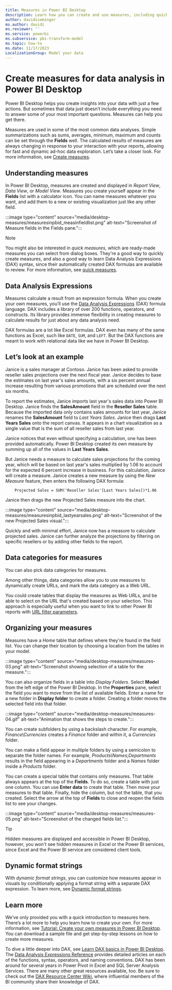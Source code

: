 ```yaml
---
title: Measures in Power BI Desktop
description: Learn how you can create and use measures, including quick measures and DAX syntax in Power BI Desktop.
author: davidiseminger
ms.author: davidi
ms.reviewer: ''
ms.service: powerbi
ms.subservice: pbi-transform-model
ms.topic: how-to
ms.date: 11/17/2023
LocalizationGroup: Model your data
---
```

# Create measures for data analysis in Power BI Desktop

Power BI Desktop helps you create insights into your data with just a few actions. But sometimes that data just doesn’t include everything you need to answer some of your most important questions. Measures can help you get there.

Measures are used in some of the most common data analyses. Simple summarizations such as sums, averages, minimum, maximum and counts can be set through the **Fields** well. The calculated results of measures are always changing in response to your interaction with your reports, allowing for fast and dynamic ad-hoc data exploration. Let’s take a closer look. For more information, see [Create measures](/training/modules/model-data-power-bi/4b-create-calculated-measures).

## Understanding measures

In Power BI Desktop, measures are created and displayed in *Report View*, *Data View*, or *Model View*. Measures you create yourself appear in the **Fields** list with a calculator icon. You can name measures whatever you want, and add them to a new or existing visualization just like any other field.

:::image type="content" source="media/desktop-measures/measuresinpbid_measinfieldlist.png" alt-text="Screenshot of Measure fields in the Fields pane.":::

> [!NOTE]
> You might also be interested in *quick measures*, which are ready-made measures you can select from dialog boxes. They're a good way to quickly create measures, and also a good way to learn Data Analysis Expressions (DAX) syntax, since their automatically created DAX formulas are available to review. For more information, see [quick measures](desktop-quick-measures.md).
> 
> 

## Data Analysis Expressions

Measures calculate a result from an expression formula. When you create your own measures, you’ll use the [Data Analysis Expressions](/dax/) (DAX) formula language. DAX includes a library of over 200 functions, operators, and constructs. Its library provides immense flexibility in creating measures to calculate results for just about any data analysis need.

DAX formulas are a lot like Excel formulas. DAX even has many of the same functions as Excel, such like `DATE`, `SUM`, and `LEFT`. But the DAX functions are meant to work with relational data like we have in Power BI Desktop.

## Let’s look at an example

Janice is a sales manager at Contoso. Janice has been asked to provide reseller sales projections over the next fiscal year. Janice decides to base the estimates on last year's sales amounts, with a six percent annual increase resulting from various promotions that are scheduled over the next six months.

To report the estimates, Janice imports last year's sales data into Power BI Desktop. Janice finds the **SalesAmount** field in the **Reseller Sales** table. Because the imported data only contains sales amounts for last year, Janice renames the **SalesAmount** field to *Last Years Sales*. Janice then drags **Last Years Sales** onto the report canvas. It appears in a chart visualization as a single value that is the sum of all reseller sales from last year.

Janice notices that even without specifying a calculation, one has been provided automatically. Power BI Desktop created its own measure by summing up all of the values in **Last Years Sales**.

But Janice needs a measure to calculate sales projections for the coming year, which will be based on last year's sales multiplied by 1.06 to account for the expected 6 percent increase in business. For this calculation, Janice will create a measure. Janice creates a new measure by using the *New Measure* feature, then enters the following DAX formula:

```dax
    Projected Sales = SUM('Reseller Sales'[Last Years Sales])*1.06
```

Janice then drags the new Projected Sales measure into the chart.

:::image type="content" source="media/desktop-measures/measuresinpbid_lastyearsales.png" alt-text="Screenshot of the new Projected Sales visual.":::

Quickly and with minimal effort, Janice now has a measure to calculate projected sales. Janice can further analyze the projections by filtering on specific resellers or by adding other fields to the report.

## Data categories for measures

You can also pick data categories for measures.

Among other things, data categories allow you to use measures to dynamically create URLs, and mark the data category as a Web URL.

You could create tables that display the measures as Web URLs, and be able to select on the URL that's created based on your selection. This approach is especially useful when you want to link to other Power BI reports with [URL filter parameters](../collaborate-share/service-url-filters.md).

## Organizing your measures

Measures have a *Home* table that defines where they're found in the field list. You can change their location by choosing a location from the tables in your model.

:::image type="content" source="media/desktop-measures/measures-03.png" alt-text="Screenshot showing selection of a table for the measure.":::

You can also organize fields in a table into *Display Folders*. Select **Model** from the left edge of the Power BI Desktop. In the **Properties** pane, select the field you want to move from the list of available fields. Enter a name for a new folder in **Display folder** to create a folder. Creating a folder moves the selected field into that folder.

:::image type="content" source="media/desktop-measures/measures-04.gif" alt-text="Animation that shows the steps to create.":::

You can create subfolders by using a backslash character. For example, *Finance\Currencies* creates a *Finance* folder and within it, a *Currencies* folder.

You can make a field appear in multiple folders by using a semicolon to separate the folder names. For example, *Products\Names;Departments* results in the field appearing in a *Departments* folder and a *Names* folder inside a *Products* folder.

You can create a special table that contains only measures. That table always appears at the top of the **Fields**. To do so, create a table with just one column. You can use **Enter data** to create that table. Then move your measures to that table. Finally, hide the column, but not the table, that you created. Select the arrow at the top of **Fields** to close and reopen the fields list to see your changes.

:::image type="content" source="media/desktop-measures/measures-05.png" alt-text="Screenshot of the changed fields list.":::

> [!TIP]
> Hidden measures are displayed and accessible in Power BI Desktop, however, you won't see hidden measures in Excel or the Power BI services, since Excel and the Power BI service are considered client tools.

## Dynamic format strings

With *dynamic format strings*, you can customize how measures appear in visuals by conditionally applying a format string with a separate DAX expression. To learn more, see [Dynamic format strings](../create-reports/desktop-dynamic-format-strings.md).

## Learn more

We’ve only provided you with a quick introduction to measures here. There’s a lot more to help you learn how to create your own. For more information, see [Tutorial: Create your own measures in Power BI Desktop](desktop-tutorial-create-measures.md). You can download a sample file and get step-by-step lessons on how to create more measures.  

To dive a little deeper into DAX, see [Learn DAX basics in Power BI Desktop](desktop-quickstart-learn-dax-basics.md). The [Data Analysis Expressions Reference](/dax/) provides detailed articles on each of the functions, syntax, operators, and naming conventions. DAX has been around for several years in Power Pivot in Excel and SQL Server Analysis Services. There are many other great resources available, too. Be sure to check out the [DAX Resource Center Wiki](https://social.technet.microsoft.com/wiki/contents/articles/1088.dax-resource-center.aspx), where influential members of the BI community share their knowledge of DAX.

